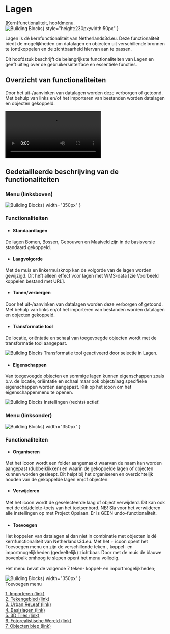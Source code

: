 # Lagen

(Kern)functionaliteit, hoofdmenu.  
![Building Blocks](../onboarding/imgs/lagen.menu.main.png){ style="height:230px;width:50px" }

Lagen is dé kernfunctionaliteit van Netherlands3d.eu. Deze functionaliteit biedt de mogelijkheden om datalagen en objecten uit verschillende bronnen te (ont)koppelen en de zichtbaarheid hiervan aan te passen. 
 
Dit hoofdstuk beschrijft de belangrijkste functionaliteiten van Lagen en geeft uitleg over de gebruikersinterface en essentiële functies.

## Overzicht van functionaliteiten

Door het uit-/aanvinken van datalagen worden deze verborgen of getoond. 
Met behulp van links en/of het importeren van bestanden worden datalagen en objecten gekoppeld.

<video controls>
<source src="../video/gebied.downloaden.mp4" type="video/mp4">
</video>

## Gedetailleerde beschrijving van de functionaliteiten

### **Menu (linksboven)**

![Building Blocks](../onboarding/imgs/lagen.main.png){ width="350px" }

### **Functionaliteiten**

* #### **Standaardlagen**   
De lagen Bomen, Bossen, Gebouwen en Maaiveld zijn in de basisversie standaard gekoppeld.

* #### **Laagvolgorde**   
Met de muis en linkermuisknop kan de volgorde van de lagen worden gewijzigd. Dit heft alleen effect voor lagen met WMS-data [zie Voorbeeld koppelen bestand met URL].

* #### **Tonen/verbergen**   
Door het uit-/aanvinken van datalagen worden deze verborgen of getoond. 
Met behulp van links en/of het importeren van bestanden worden datalagen en objecten gekoppeld.

* #### **Transformatie tool**   
De locatie, oriëntatie en schaal van toegevoegde objecten wordt met de transformatie tool aangepast.

![Building Blocks](../onboarding/imgs/lagen.transformatie.png)
Transformatie tool geactiveerd door selectie in Lagen.<br>  
 
* #### **Eigenschappen**   
Van toegevoegde objecten en sommige lagen kunnen eigenschappen zoals b.v. de locatie, oriëntatie en schaal maar ook object/laag specifieke eigenschappen worden aangepast. Klik op het icoon om het eigenschappenmenu te openen.

![Building Blocks](../onboarding/imgs/lagen.instellingen.png)
Instellingen (rechts) actief.

### **Menu (linksonder)**

![Building Blocks](../onboarding/imgs/lagen.main.bottom.png){ width="350px" }

### **Functionaliteiten**

* #### **Organiseren**   
Met het Icoon wordt een folder aangemaakt waarvan de naam kan worden aangepast (dubbelklikken) en waarin de gekoppelde lagen of objecten kunnen worden gesleept. Dit helpt bij het organiseren en overzichtelijk houden van de gekoppelde lagen en/of objecten.

* #### **Verwijderen**   
Met het  icoon wordt de geselecteerde laag of object verwijderd. Dit kan ook met de del/delete-toets van het toetsenbord. NB! Sla voor het verwijderen alle instellingen op met Project Opslaan. Er is GEEN undo-functionaliteit.

* #### **Toevoegen**  
Het koppelen van datalagen al dan niet in combinatie met objecten is dé kernfunctionaliteit van Netherlands3d.eu. Met het + icoon opent het Toevoegen menu en zijn de verschillende teken-, koppel- en importmogelijkheden (gedeeltelijk) zichtbaar. Door met de muis de blauwe bovenbalk omhoog te slepen opent het menu volledig.  
<br>
Het menu bevat de volgende 7 teken- koppel- en importmogelijkheden;
  
![Building Blocks](../onboarding/imgs/lagen.main.bottom.full.png){ width="350px" }  
Toevoegen menu

[1. Importeren (link)](../toevoegen-importeren/)  
[2. Tekengebied (link)](../toevoegen-tekengebied/)  
[3. Urban ReLeaf (link)](../toevoegen-urban-releaf/)  
[4. Basislagen (link)](../toevoegen-basislagen/)  
[5. 3D Tiles (link)](../toevoegen-3d-tiles/)  
[6. Fotorealistische Wereld (link)](../toevoegen-fotorealistische-wereld/)  
[7. Objecten biep (link)](../toevoegen-objecten-biep/)  

